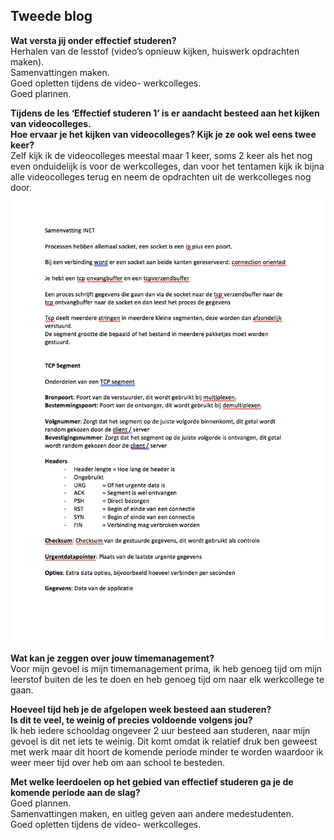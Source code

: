 ## Tweede blog

**Wat versta jij onder effectief studeren?**  
Herhalen van de lesstof (video’s opnieuw kijken, huiswerk opdrachten maken).  
Samenvattingen maken.  
Goed opletten tijdens de video- werkcolleges.  
Goed plannen.  
  
**Tijdens de les ‘Effectief studeren 1’ is er aandacht besteed aan het kijken van videocolleges.**  
**Hoe ervaar je het kijken van videocolleges? Kijk je ze ook wel eens twee keer?**  
Zelf kijk ik de videocolleges meestal maar 1 keer, soms 2 keer als het nog even onduidelijk is voor de werkcolleges, dan voor het tentamen kijk ik bijna alle videocolleges terug en neem de opdrachten uit de werkcolleges nog door. 
![Samenvatting](https://raw.githubusercontent.com/0xJ0EY/ISLP/master/img/samenvatting.png)

**Wat kan je zeggen over jouw timemanagement?**  
Voor mijn gevoel is mijn timemanagement prima, ik heb genoeg tijd om mijn leerstof buiten de les te doen en heb genoeg tijd om naar elk werkcollege te gaan.

**Hoeveel tijd heb je de afgelopen week besteed aan studeren?**  
**Is dit te veel, te weinig of precies voldoende volgens jou?**  
Ik heb iedere schooldag ongeveer 2 uur besteed aan studeren, naar mijn gevoel is dit net iets te weinig. Dit komt omdat ik relatief druk ben geweest met werk maar dit hoort de komende periode minder te worden waardoor ik weer meer tijd over heb om aan school te besteden.

**Met welke leerdoelen op het gebied van effectief studeren ga je de komende periode aan de slag?**  
Goed plannen.  
Samenvattingen maken, en uitleg geven aan andere medestudenten.  
Goed opletten tijdens de video- werkcolleges.  